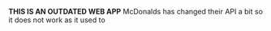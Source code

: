 **THIS IS AN OUTDATED WEB APP** McDonalds has changed their API a bit so it does not work as it used to

